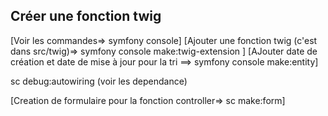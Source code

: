## Créer une fonction twig
[Voir les commandes=>     symfony console]
[Ajouter une fonction twig (c'est dans src/twig)=>   symfony console make:twig-extension  ]
[AJouter date de création et date de mise à jour pour la tri ==> symfony console make:entity]

sc debug:autowiring (voir les dependance)

[Creation de formulaire pour la fonction controller=> sc make:form]